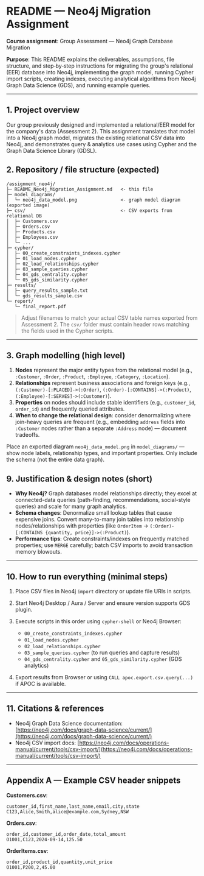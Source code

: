 # README — Neo4j Migration Assignment

**Course assignment**: Group Assessment — Neo4j Graph Database Migration

**Purpose**: This README explains the deliverables, assumptions, file structure, and step‑by‑step instructions for migrating the group's relational (EER) database into Neo4j, implementing the graph model, running Cypher import scripts, creating indexes, executing analytical algorithms from Neo4j Graph Data Science (GDS), and running example queries.

---

## 1. Project overview

Our group previously designed and implemented a relational/EER model for the company's data (Assessment 2). This assignment translates that model into a Neo4j graph model, migrates the existing relational CSV data into Neo4j, and demonstrates query & analytics use cases using Cypher and the Graph Data Science Library (GDSL).


## 2. Repository / file structure (expected)

```
/assignment_neo4j/
├─ README_Neo4j_Migration_Assignment.md   <- this file
├─ model_diagrams/
│  └─ neo4j_data_model.png                <- graph model diagram (exported image)
├─ csv/                                   <- CSV exports from relational DB
│  ├─ Customers.csv
│  ├─ Orders.csv
│  ├─ Products.csv
│  ├─ Employees.csv
│  └─ ...
├─ cypher/
│  ├─ 00_create_constraints_indexes.cypher
│  ├─ 01_load_nodes.cypher
│  ├─ 02_load_relationships.cypher
│  ├─ 03_sample_queries.cypher
│  ├─ 04_gds_centrality.cypher
│  └─ 05_gds_similarity.cypher
├─ results/
│  ├─ query_results_sample.txt
│  └─ gds_results_sample.csv
└─ report/
   └─ final_report.pdf
```

> Adjust filenames to match your actual CSV table names exported from Assessment 2. The `csv/` folder must contain header rows matching the fields used in the Cypher scripts.

---

## 3. Graph modelling (high level)

1. **Nodes** represent the major entity types from the relational model (e.g., `:Customer`, `:Order`, `:Product`, `:Employee`, `:Category`, `:Location`).
2. **Relationships** represent business associations and foreign keys (e.g., `(:Customer)-[:PLACED]->(:Order)`, `(:Order)-[:CONTAINS]->(:Product)`, `(:Employee)-[:SERVES]->(:Customer)`).
3. **Properties** on nodes should include stable identifiers (e.g., `customer_id`, `order_id`) and frequently queried attributes.
4. **When to change the relational design**: consider denormalizing where join-heavy queries are frequent (e.g., embedding `address` fields into `:Customer` nodes rather than a separate `:Address` node) — document tradeoffs.

Place an exported diagram `neo4j_data_model.png` in `model_diagrams/` — show node labels, relationship types, and important properties. Only include the schema (not the entire data graph).

## 9. Justification & design notes (short)

* **Why Neo4j?** Graph databases model relationships directly; they excel at connected-data queries (path-finding, recommendations, social-style queries) and scale for many graph analytics.
* **Schema changes**: Denormalize small lookup tables that cause expensive joins. Convert many-to-many join tables into relationship nodes/relationships with properties (like `OrderItem` → `(:Order)-[:CONTAINS {quantity, price}]->(:Product)`).
* **Performance tips**: Create constraints/indexes on frequently matched properties; use `MERGE` carefully; batch CSV imports to avoid transaction memory blowouts.

---

## 10. How to run everything (minimal steps)

1. Place CSV files in Neo4j `import` directory or update file URIs in scripts.
2. Start Neo4j Desktop / Aura / Server and ensure version supports GDS plugin.
3. Execute scripts in this order using `cypher-shell` or Neo4j Browser:

   * `00_create_constraints_indexes.cypher`
   * `01_load_nodes.cypher`
   * `02_load_relationships.cypher`
   * `03_sample_queries.cypher` (to run queries and capture results)
   * `04_gds_centrality.cypher` and `05_gds_similarity.cypher` (GDS analytics)
4. Export results from Browser or using `CALL apoc.export.csv.query(...)` if APOC is available.

---

## 11. Citations & references

* Neo4j Graph Data Science documentation: [https://neo4j.com/docs/graph-data-science/current/](https://neo4j.com/docs/graph-data-science/current/)
* Neo4j CSV import docs: [https://neo4j.com/docs/operations-manual/current/tools/csv-import/](https://neo4j.com/docs/operations-manual/current/tools/csv-import/)

---

## Appendix A — Example CSV header snippets

**Customers.csv**:

```
customer_id,first_name,last_name,email,city,state
C123,Alice,Smith,alice@example.com,Sydney,NSW
```

**Orders.csv**:

```
order_id,customer_id,order_date,total_amount
O1001,C123,2024-09-14,125.50
```

**OrderItems.csv**:

```
order_id,product_id,quantity,unit_price
O1001,P200,2,45.00
